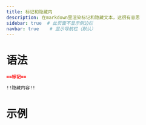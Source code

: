 ```yaml
---
title: 标记和隐藏内
description: 在markdown里渲染标记和隐藏文本，这很有意思
sidebar: true  # 此页面不显示侧边栏
navbar: true    # 显示导航栏（默认）
---
```




# 语法
````markdown
==标记==

!!隐藏内容!!
````


# 示例

<script setup>
import {MarkdownViewer} from "@"; 
import {ref} from "vue"; 
const typedExample = ref(`
==标记==

!!隐藏内容!!
`)
</script>

<MarkdownViewer :text="typedExample" />
